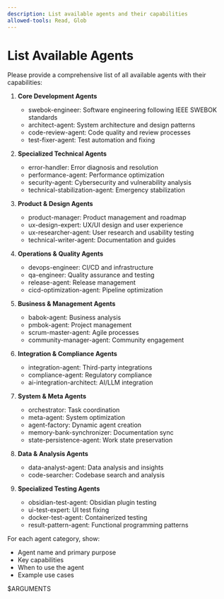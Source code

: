 ```yaml
---
description: List available agents and their capabilities
allowed-tools: Read, Glob
---
```


# List Available Agents

Please provide a comprehensive list of all available agents with their capabilities:

1. **Core Development Agents**
   - swebok-engineer: Software engineering following IEEE SWEBOK standards
   - architect-agent: System architecture and design patterns
   - code-review-agent: Code quality and review processes
   - test-fixer-agent: Test automation and fixing

2. **Specialized Technical Agents**
   - error-handler: Error diagnosis and resolution
   - performance-agent: Performance optimization
   - security-agent: Cybersecurity and vulnerability analysis
   - technical-stabilization-agent: Emergency stabilization

3. **Product & Design Agents**
   - product-manager: Product management and roadmap
   - ux-design-expert: UX/UI design and user experience
   - ux-researcher-agent: User research and usability testing
   - technical-writer-agent: Documentation and guides

4. **Operations & Quality Agents**
   - devops-engineer: CI/CD and infrastructure
   - qa-engineer: Quality assurance and testing
   - release-agent: Release management
   - cicd-optimization-agent: Pipeline optimization

5. **Business & Management Agents**
   - babok-agent: Business analysis
   - pmbok-agent: Project management
   - scrum-master-agent: Agile processes
   - community-manager-agent: Community engagement

6. **Integration & Compliance Agents**
   - integration-agent: Third-party integrations
   - compliance-agent: Regulatory compliance
   - ai-integration-architect: AI/LLM integration

7. **System & Meta Agents**
   - orchestrator: Task coordination
   - meta-agent: System optimization
   - agent-factory: Dynamic agent creation
   - memory-bank-synchronizer: Documentation sync
   - state-persistence-agent: Work state preservation

8. **Data & Analysis Agents**
   - data-analyst-agent: Data analysis and insights
   - code-searcher: Codebase search and analysis

9. **Specialized Testing Agents**
   - obsidian-test-agent: Obsidian plugin testing
   - ui-test-expert: UI test fixing
   - docker-test-agent: Containerized testing
   - result-pattern-agent: Functional programming patterns

For each agent category, show:

- Agent name and primary purpose
- Key capabilities
- When to use the agent
- Example use cases

$ARGUMENTS
